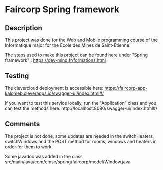 # Faircorp Spring framework

## Description

This project was done for the Web and Mobile programming course of the Informatique major for the Ecole des Mines de Saint-Etienne.

The steps used to make this project can be found here under "Spring framework" :
https://dev-mind.fr/formations.html

## Testing

The clevercloud deployment is accessible here:
https://faircorp-app-kalomeb.cleverapps.io/swagger-ui/index.html#/

If you want to test this service locally, run the "Application" class and you can test the methods here:
http://localhost:8080/swagger-ui/index.html#/

## Comments

The project is not done, some updates are needed in the switchHeaters, switchWindows and the POST method for rooms, windows and heaters in order for them to work.

Some javadoc was added in the class
src/main/java/com/emse/spring/faircorp/model/Window.java
